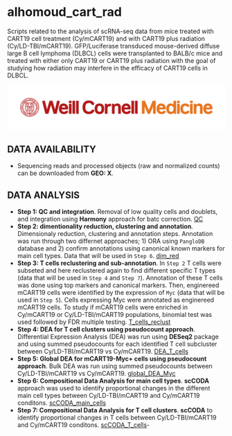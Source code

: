 # alhomoud_cart_rad
Scripts related to the analysis of scRNA-seq data from mice treated with CART19 cell treatment (Cy/mCART19) and with CART19 plus radiation (Cy/LD-TBI/mCART19). GFP/Luciferase transduced mouse-derived diffuse large B cell lymphoma (DLBCL) cells were transplanted to BALB/c mice and treated with either only CART19 or CART19 plus radiation with the goal of studying how radiation may interfere in the efficacy of CART19 cells in DLBCL.

![](WCM_MB_LOGO_HZSS1L_CLR_RGB_new.png)

## DATA AVAILABILITY

* Sequencing reads and processed objects (raw and normalized counts) can be downloaded from **GEO: X**.

## DATA ANALYSIS

- **Step 1: QC and integration**. Removal of low quality cells and doublets, and integration using **Harmony** approach for batc correction. [QC](https://github.com/abcwcm/alhomoud_cart_rad/blob/main/analysis/Guzman_sc_filtering_clean.ipynb)
- **Step 2: dimentionality reduction, clustering and annotation**. Dimensionaly reduction, clustering and annotation steps. Annotation was run through two differnet approaches; 1) ORA using `PangloDB` database and 2) confirm annotations using canonical known markers for main cell types. Data that will be used in `Step 6`. [dim_red](https://github.com/abcwcm/alhomoud_cart_rad/blob/main/analysis/Guzman_harmony_post_integration_clean.ipynb)
- **Step 3: T cells reclustering and sub-annotation**. In `Step 2` T cells were subseted and here reclustered again to find different specific T types (data that will be used in `Step 4` and `Step 7`). Annotation of these T cells was done using top markers and canonical markers. Then, enginereed mCART19 cells were identified by the expression of `Myc` (data that will be used in `Step 5`). Cells expressing Myc were annotated as enginereed mCART19 cells. To study if mCART19 cells were enriched in Cy/mCART19 or Cy/LD-TBI/mCART19 populations, binomial test was used followed by FDR multiple testing.   [T_cells_reclust](https://github.com/abcwcm/alhomoud_cart_rad/blob/main/analysis/tcell_reclustering_annotation_clean.ipynb)
- **Step 4: DEA for T cell clusters using pseudocount approach**. Differential Expression Analysis (DEA) was run using **DESeq2** package and using summed pseudocounts for each identified T cell subcluster between Cy/LD-TBI/mCART19 vs Cy/mCART19. [DEA_T_cells](https://github.com/abcwcm/alhomoud_cart_rad/blob/main/analysis/pseudobulk_tcells_clean.ipynb)
- **Step 5: Global DEA for mCART19-Myc+ cells using pseudocount approach**. Bulk DEA was run using summed pseudocounts between Cy/LD-TBI/mCART19 vs Cy/mCART19. [global_DEA_Myc](https://github.com/abcwcm/alhomoud_cart_rad/blob/main/analysis/pseudobulk_CART.ipynb)
- **Step 6: Compositional Data Analysis for main cell types**. **scCODA** approach was used to identify proportional changes in the different main cell types between Cy/LD-TBI/mCART19 and Cy/mCART19 conditons. [scCODA_main_cells](https://github.com/abcwcm/alhomoud_cart_rad/blob/main/analysis/scCODA_compositional_data_all_cell_types.ipynb)
- **Step 7: Compositional Data Analysis for T cell clusters**. **scCODA** to identify proportional changes in T cells between Cy/LD-TBI/mCART19 and Cy/mCART19 conditons. [scCODA_T_cells](https://github.com/abcwcm/alhomoud_cart_rad/blob/main/analysis/scCODA_compositional_data_clean_t_cells.ipynb)-